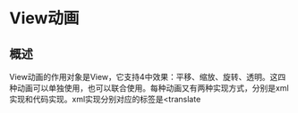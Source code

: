 # View动画
## 概述
View动画的作用对象是View，它支持4中效果：平移、缩放、旋转、透明。这四种动画可以单独使用，也可以联合使用。每种动画又有两种实现方式，分别是xml实现和代码实现。xml实现分别对应的标签是<translate
